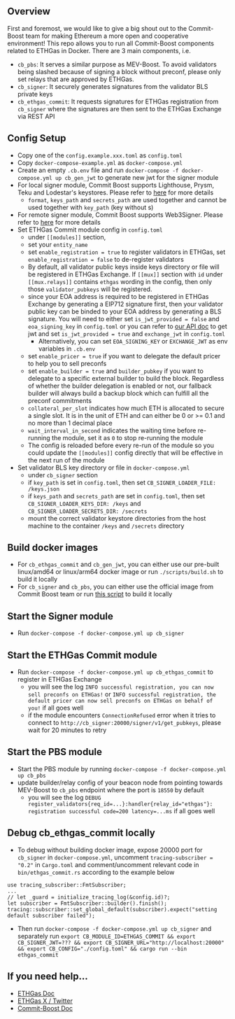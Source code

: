 ## Overview
First and foremost, we would like to give a big shout out to the Commit-Boost team for making Ethereum a more open and cooperative environment! This repo allows you to run all Commit-Boost components related to ETHGas in Docker. There are 3 main components, i.e.
* `cb_pbs`: It serves a similar purpose as MEV-Boost. To avoid validators being slashed because of signing a block without preconf, please only set relays that are approved by ETHGas.
* `cb_signer`: It securely generates signatures from the validator BLS private keys
* `cb_ethgas_commit`: It requests signatures for ETHGas registration from `cb_signer` where the signatures are then sent to the ETHGas Exchange via REST API

## Config Setup
* Copy one of the `config.example.xxx.toml` as `config.toml`
* Copy `docker-compose-example.yml` as `docker-compose.yml`
* Create an empty `.cb.env` file and run `docker-compose -f docker-compose.yml up cb_gen_jwt` to generate new jwt for the signer module
* For local signer module, Commit Boost supports Lighthouse, Prysm, Teku and Lodestar's keystores. Please refer to [here](https://commit-boost.github.io/commit-boost-client/get_started/configuration#local-signer) for more details
    * `format`, `keys_path` and `secrets_path` are used together and cannot be used together with `key_path` (key without s)
* For remote signer module, Commit Boost supports Web3Signer. Please refer to [here](https://commit-boost.github.io/commit-boost-client/get_started/configuration#remote-signer) for more details
* Set ETHGas Commit module config in `config.toml`
    * under `[[modules]]` section,
    * set your `entity_name`
    * set `enable_registration = true` to register validators in ETHGas, set `enable_registration = false` to de-register validators
    * By default, all validator public keys inside keys directory or file will be registered in ETHGas Exchange. If `[[mux]]` section with `id` under `[[mux.relays]]` contains `ethgas` wording in the config, then only those `validator_pubkeys` will be registered.
    * since your EOA address is required to be registered in ETHGas Exchange by generating a EIP712 signature first, then your validator public key can be binded to your EOA address by generating a BLS signature. You will need to either set `is_jwt_provided = false` and `eoa_signing_key` in `config.toml` or you can refer to [our API doc](https://developers.ethgas.com/?python#post-api-user-login) to get jwt and set `is_jwt_provided = true` and `exchange_jwt` in `config.toml` 
        * Alternatively, you can set `EOA_SIGNING_KEY` or `EXCHANGE_JWT` as env variables in `.cb.env`
    * set `enable_pricer = true` if you want to delegate the default pricer to help you to sell preconfs
    * set `enable_builder = true` and `builder_pubkey` if you want to delegate to a specific external builder to build the block. Regardless of whether the builder delegation is enabled or not, our fallback builder will always build a backup block which can fulfill all the preconf commitments
    * `collateral_per_slot` indicates how much ETH is allocated to secure a single slot. It is in the unit of ETH and can either be 0 or >= 0.1 and no more than 1 decimal place
    * `wait_interval_in_second` indicates the waiting time before re-running the module, set it as `0` to stop re-running the module
    * The config is reloaded before every re-run of the module so you could update the `[[modules]]` config directly that will be effective in the next run of the module
* Set validator BLS key directory or file in `docker-compose.yml`
    * under `cb_signer` section
    * if `key_path` is set in `config.toml`, then set `CB_SIGNER_LOADER_FILE: /keys.json`
    * if `keys_path` and `secrets_path` are set in `config.toml`, then set `CB_SIGNER_LOADER_KEYS_DIR: /keys` and `CB_SIGNER_LOADER_SECRETS_DIR: /secrets`
    * mount the correct validator keystore directories from the host machine to the container `/keys` and `/secrets` directory

## Build docker images
* For `cb_ethgas_commit` and `cb_gen_jwt`, you can either use our pre-built linux/amd64 or linux/arm64 docker image or run `./scripts/build.sh` to build it locally
* For `cb_signer` and `cb_pbs`, you can either use the official image from Commit Boost team or run [this script](https://github.com/Commit-Boost/commit-boost-client/blob/main/scripts/build_local_images.sh) to build it locally

## Start the Signer module
* Run `docker-compose -f docker-compose.yml up cb_signer`

## Start the ETHGas Commit module
* Run `docker-compose -f docker-compose.yml up cb_ethgas_commit` to register in ETHGas Exchange
    * you will see the log `INFO successful registration, you can now sell preconfs on ETHGas!` or `INFO successful registration, the default pricer can now sell preconfs on ETHGas on behalf of you!` if all goes well
    * if the module encounters `ConnectionRefused` error when it tries to connect to `http://cb_signer:20000/signer/v1/get_pubkeys`, please wait for 20 minutes to retry

## Start the PBS module
* Start the PBS module by running `docker-compose -f docker-compose.yml up cb_pbs`
* update builder/relay config of your beacon node from pointing towards MEV-Boost to `cb_pbs` endpoint where the port is `18550` by default
    * you will see the log `DEBUG register_validators{req_id=...}:handler{relay_id="ethgas"}: registration successful code=200 latency=...ms` if all goes well

## Debug cb_ethgas_commit locally
* To debug without building docker image, expose 20000 port for `cb_signer` in `docker-compose.yml`, uncomment `tracing-subscriber = "0.2"` in `Cargo.toml` and comment/uncomment relevant code in `bin/ethgas_commit.rs` according to the example below
```
use tracing_subscriber::FmtSubscriber;
...
// let _guard = initialize_tracing_log(&config.id)?;
let subscriber = FmtSubscriber::builder().finish();
tracing::subscriber::set_global_default(subscriber).expect("setting default subscriber failed");
```
* Then run `docker-compose -f docker-compose.yml up cb_signer` and separately run `export CB_MODULE_ID=ETHGAS_COMMIT && export CB_SIGNER_JWT=??? && export CB_SIGNER_URL="http://localhost:20000" && export CB_CONFIG="./config.toml" && cargo run --bin ethgas_commit`


## If you need help...
* [ETHGas Doc](https://docs.ethgas.com/)
* [ETHGas X / Twitter](https://x.com/ETHGASofficial)
* [Commit-Boost Doc](https://commit-boost.github.io/commit-boost-client/)